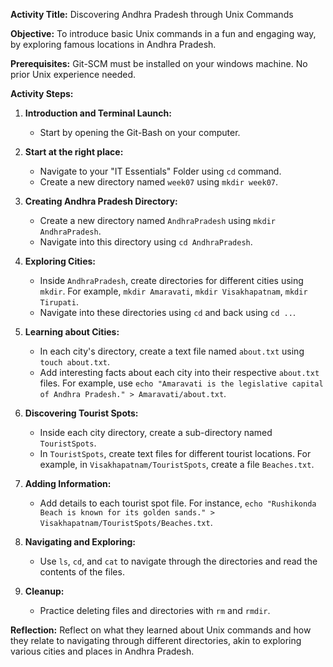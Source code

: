 **Activity Title:** Discovering Andhra Pradesh through Unix Commands

**Objective:** To introduce basic Unix commands in a fun and engaging way, by exploring famous locations in Andhra Pradesh.

**Prerequisites:** Git-SCM must be installed on your windows machine. No prior Unix experience needed.

**Activity Steps:**

1. **Introduction and Terminal Launch:**
   - Start by opening the Git-Bash on your computer.
2. **Start at the right place:**
   - Navigate to your "IT Essentials" Folder using `cd` command.
   - Create a new directory named `week07` using `mkdir week07`.

3. **Creating Andhra Pradesh Directory:**
   - Create a new directory named `AndhraPradesh` using `mkdir AndhraPradesh`.
   - Navigate into this directory using `cd AndhraPradesh`.

5. **Exploring Cities:**
   - Inside `AndhraPradesh`, create directories for different cities using `mkdir`. For example, `mkdir Amaravati`, `mkdir Visakhapatnam`, `mkdir Tirupati`.
   - Navigate into these directories using `cd` and back using `cd ..`.

5. **Learning about Cities:**
   - In each city's directory, create a text file named `about.txt` using `touch about.txt`.
   - Add interesting facts about each city into their respective `about.txt` files. For example, use `echo "Amaravati is the legislative capital of Andhra Pradesh." > Amaravati/about.txt`.

6. **Discovering Tourist Spots:**
   - Inside each city directory, create a sub-directory named `TouristSpots`.
   - In `TouristSpots`, create text files for different tourist locations. For example, in `Visakhapatnam/TouristSpots`, create a file `Beaches.txt`.

7. **Adding Information:**
   - Add details to each tourist spot file. For instance, `echo "Rushikonda Beach is known for its golden sands." > Visakhapatnam/TouristSpots/Beaches.txt`.

8. **Navigating and Exploring:**
   - Use `ls`, `cd`, and `cat` to navigate through the directories and read the contents of the files.

9. **Cleanup:**
   - Practice deleting files and directories with `rm` and `rmdir`.

**Reflection:**
Reflect on what they learned about Unix commands and how they relate to navigating through different directories, akin to exploring various cities and places in Andhra Pradesh.
